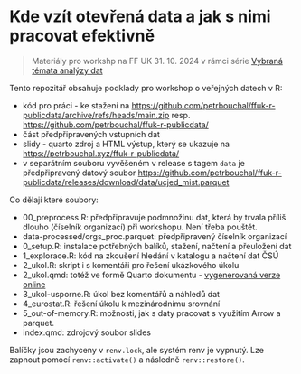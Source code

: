 # Kde vzít otevřená data a jak s nimi pracovat efektivně

> Materiály pro workshp na FF UK 31. 10. 2024 v rámci série [Vybraná témata analýzy dat](https://sociology-fa-cu.github.io/vybranatemataanalyzy/)

Tento repozitář obsahuje podklady pro workshop o veřejných datech v R:

- kód pro práci - ke stažení na <https://github.com/petrbouchal/ffuk-r-publicdata/archive/refs/heads/main.zip> resp. <https://github.com/petrbouchal/ffuk-r-publicdata/>
- část předpřipravených vstupních dat
- slidy - quarto zdroj a HTML výstup, který se ukazuje na <https://petrbouchal.xyz/ffuk-r-publicdata/>
- v separátním souboru vyvěšeném v release s tagem `data` je předpřipravený datový soubor <https://github.com/petrbouchal/ffuk-r-publicdata/releases/download/data/ucjed_mist.parquet>

Co dělají které soubory:

- 00_preprocess.R: předpřipravuje podmnožinu dat, která by trvala příliš dlouho (číselník organizací) při workshopu. Není třeba pouštět.
- data-processed/orgs_proc.parquet: předpřipravený číselník organizací
- 0_setup.R: instalace potřebných balíků, stažení, načtení a přeuložení dat
- 1_explorace.R: kód na zkoušení hledání v katalogu a načtení dat ČSÚ
- 2_ukol.R: skript i s komentáři pro řešení ukázkového úkolu
- 2_ukol.qmd: totéž ve formě Quarto dokumentu - [vygenerovaná verze online](https://petrbouchal.xyz/analytici-r-publicdata/2_ukol.html)
- 3_ukol-usporne.R: úkol bez komentářů a náhledů dat
- 4_eurostat.R: řešení úkolu k mezinárodnímu srovnání
- 5_out-of-memory.R: možnosti, jak s daty pracovat s využitím Arrow a parquet.
- index.qmd: zdrojový soubor slides

Balíčky jsou zachyceny v `renv.lock`, ale systém renv je vypnutý. Lze zapnout pomocí `renv::activate()` a následně `renv::restore()`.
